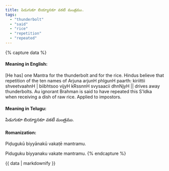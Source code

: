 ```yaml
---
title: పిడుగుకూ బియ్యానకూ వకటే మంత్రము.
tags:
  - "thunderbolt"
  - "said"
  - "rice"
  - "repetition"
  - "repeated"
---
```


{% capture data %}
#### Meaning in English:
[He has] one Mantra for the thunderbolt and for the rice.
Hindus believe that repetition of the ten names of Arjuna
arjunH phlgunH paarth: kiriittii shveetvaahnH |
biibhtsoo vijyH kRssnnH svysaacii dhnNjyH ||
drives away thunderbolts. Au ignorant Brahman is said to have repeated this S'ldka when receiving a dish of raw rice.
Applied to impostors.

#### Meaning in Telugu:
పిడుగుకూ బియ్యానకూ వకటే మంత్రము.

#### Romanization:
Piḍugukū biyyānakū vakaṭē mantramu.

Piduguku biyyanaku vakate mantramu.
{% endcapture %}

{{ data | markdownify }}

